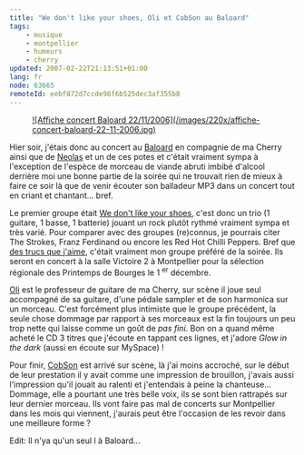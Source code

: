```yaml
---
title: "We don't like your shoes, Oli et CobSon au Baloard"
tags:
    - musique
    - montpellier
    - humeurs
    - cherry
updated: 2007-02-22T21:13:51+01:00
lang: fr
node: 63665
remoteId: eebf872d7ccde98f6b525dec3af355b8
---
```

 


<figure class="object-left"><a href="/images/affiche-concert-baloard-22-11-2006.jpg">![Affiche concert Baloard 22/11/2006](/images/220x/affiche-concert-baloard-22-11-2006.jpg)
</a></figure>


Hier soir, j'étais donc au concert au [Baloard](http://www.baloard.com/) en compagnie de ma Cherry ainsi que de [Neolas](http://www.neolas.net/index.php/2006/11/23/21-concert-au-baloard-excellent) et un de ces potes et c'était vraiment sympa à l'exception de l'espèce de morceau de viande abruti imbibé d'alcool derrière moi une bonne partie de la soirée qui ne trouvait rien de mieux à faire ce soir là que de venir écouter son balladeur MP3 dans un concert tout en criant et chantant... bref.

 
Le premier groupe était [We don't like your shoes](http://myspace.com/wedontlikeyourshoes), c'est donc un trio (1 guitare, 1 basse, 1 batterie) jouant un rock plutôt rythmé vraiment sympa et très varié. Pour comparer avec des groupes (re)connus, je pourrais citer The Strokes, Franz Ferdinand ou encore les Red Hot Chilli Peppers. Bref que [des trucs que j'aime](http://www.last.fm/user/TiGr0u/), c'était vraiment mon groupe préféré de la soirée. Ils seront en concert à la salle Victoire 2 à Montpellier pour la sélection régionale des Printemps de Bourges le 1 <sup>er</sup> décembre.

 
[Oli](http://myspace.com/olimusique) est le professeur de guitare de ma Cherry, sur scène il joue seul accompagné de sa guitare, d'une pédale sampler et de son harmonica sur un morceau. C'est forcément plus intimiste que le groupe précédent, la seule chose dommage par rapport à ses morceaux est la fin toujours un peu trop nette qui laisse comme un goût de *pas fini*. Bon on a quand même acheté le CD 3 titres que j'écoute en tappant ces lignes, et j'adore *Glow in the dark* (aussi en écoute sur MySpace) !

 
Pour finir, [CobSon](http://cobson.over-blog.com/) est arrivé sur scène, là j'ai moins accroché, sur le début de leur prestation il y avait comme une impression de brouillon, j'avais aussi l'impression qu'il jouait au ralenti et j'entendais à peine la chanteuse... Dommage, elle a pourtant une très belle voix, ils se sont bien rattrapés sur leur dernier morceau. Ils vont faire pas mal de concerts sur Montpellier dans les mois qui viennent, j'aurais peut être l'occasion de les revoir dans une meilleure forme ?

 
Edit: Il n'ya qu'un seul l à Baloard...

